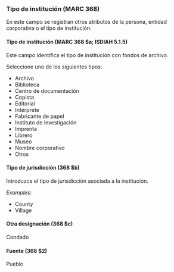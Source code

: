 ### Tipo de institución (MARC 368)

En este campo se registran otros atributos de la persona, entidad corporativa o el tipo de institución.

#### Tipo de institución (MARC 368 $a; ISDIAH 5.1.5)

Este campo identifica el tipo de institución con fondos de archivo.

Seleccione uno de los siguientes tipos:

- Archivo
- Biblioteca
- Centro de documentación
- Copista
- Editorial
- Intérprete
- Fabricante de papel
- Instituto de investigación
- Imprenta
- Librero
- Museo
- Nombre corporativo
- Otros

#### Tipo de jurisdicción (368 $b)

Introduzca el tipo de jurisdicción asociada a la institución.

_Examples_:

- County
- Village

#### Otra designación (368 $c)

Condado

#### Fuente (368 $2)

Pueblo

